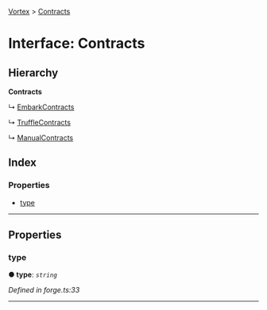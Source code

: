 [Vortex](../README.md) > [Contracts](../interfaces/contracts.md)

# Interface: Contracts

## Hierarchy

**Contracts**

↳  [EmbarkContracts](embarkcontracts.md)

↳  [TruffleContracts](trufflecontracts.md)

↳  [ManualContracts](manualcontracts.md)

## Index

### Properties

* [type](contracts.md#type)

---

## Properties

<a id="type"></a>

###  type

**● type**: *`string`*

*Defined in forge.ts:33*

___

